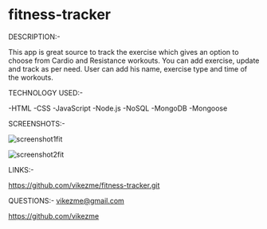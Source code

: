 # fitness-tracker

DESCRIPTION:-

This app is great source to track the exercise which gives an option to choose from Cardio and Resistance workouts.
You can add exercise, update and track as per need.
User can add his name, exercise type and time of the workouts.


TECHNOLOGY USED:-

-HTML
-CSS
-JavaScript
-Node.js
-NoSQL
-MongoDB
-Mongoose

SCREENSHOTS:-

![screenshot1fit](https://user-images.githubusercontent.com/76554370/137232069-ae13e862-c80a-415d-825d-9e466cb5fce2.JPG)


![screenshot2fit](https://user-images.githubusercontent.com/76554370/137232088-ce991362-e126-42db-b065-51b37877e7b4.JPG)



LINKS:-

https://github.com/vikezme/fitness-tracker.git


QUESTIONS:-
vikezme@gmail.com

https://github.com/vikezme

